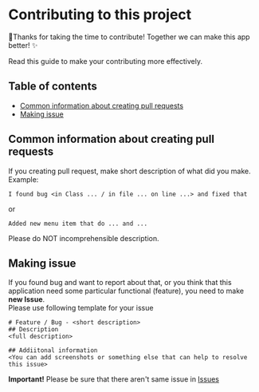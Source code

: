 # Contributing to this project
🎉Thanks for taking the time to contribute! Together we can make this app better! ✨  

Read this guide to make your contributing more effectively.

## Table of contents
* [Common information about creating pull requests](#Common-information-about-creating-pull-requests)  
* [Making issue](#Making-issue)  

## Common information about creating pull requests
If you creating pull request, make short description of what did you make.  
Example:
```
I found bug <in Class ... / in file ... on line ...> and fixed that
```
or
```
Added new menu item that do ... and ...
```
Please do NOT incomprehensible description.

## Making issue
If you found bug and want to report about that, or you think that this application need some particular functional (feature), you need to make **new Issue**.  
Please use following template for your issue
```mardown
# Feature / Bug - <short description>
## Description
<full description>

## Addiitonal information
<You can add screenshots or something else that can help to resolve this issue>
```

**Important!** Please be sure that there aren't same issue in [Issues](../../issues)
